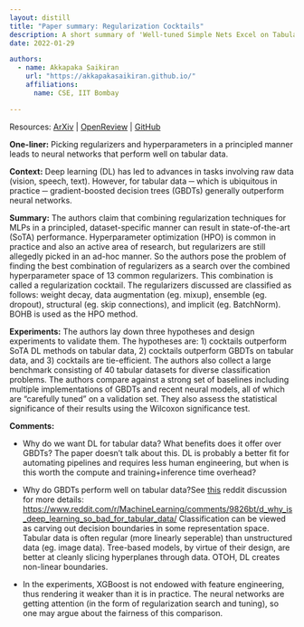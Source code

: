 ```yaml
---
layout: distill
title: "Paper summary: Regularization Cocktails"
description: A short summary of 'Well-tuned Simple Nets Excel on Tabular Datasets' by Arlind Kadra et al. 
date: 2022-01-29

authors:
  - name: Akkapaka Saikiran
    url: "https://akkapakasaikiran.github.io/" 
    affiliations:
      name: CSE, IIT Bombay

---
```



Resources: 
[ArXiv](https://arxiv.org/abs/2106.11189) | 
[OpenReview](https://openreview.net/forum?id=d3k38LTDCyO) | 
[GitHub](https://github.com/releaunifreiburg/WellTunedSimpleNets)

**One-liner:** 
Picking regularizers and hyperparameters in a principled manner leads to neural networks that perform well on tabular data.

**Context:** 
Deep learning (DL) has led to advances in tasks involving raw data (vision, speech, text). However, for tabular data ─ which is ubiquitous in practice ─ gradient-boosted decision trees (GBDTs) generally outperform neural networks.   

**Summary:** 
The authors claim that combining regularization techniques for MLPs in a principled, dataset-specific manner can result in state-of-the-art (SoTA) performance. Hyperparameter optimization (HPO) is common in practice and also an active area of research, but regularizers are still allegedly picked in an ad-hoc manner. So the authors pose the problem of finding the best combination of regularizers as a search over the combined hyperparameter space of 13 common regularizers. This combination is called a regularization cocktail. The regularizers discussed are classified as follows: weight decay, data augmentation (eg. mixup), ensemble (eg. dropout), structural (eg. skip connections), and implicit (eg. BatchNorm). BOHB is used as the HPO method.

**Experiments:** 
The authors lay down three hypotheses and design experiments to validate them. The hypotheses are: 1) cocktails outperform SoTA DL methods on tabular data, 2) cocktails outperform GBDTs on tabular data, and 3) cocktails are tie-efficient. The authors also collect a large benchmark consisting of 40 tabular datasets for diverse classification problems. The authors compare against a strong set of baselines including multiple implementations of GBDTs and recent neural models, all of which are “carefully tuned” on a validation set. They also assess the statistical significance of their results using the Wilcoxon significance test. 

**Comments:**

* Why do we want DL for tabular data? What benefits does it offer over GBDTs? The paper doesn’t talk about this. DL is probably a better fit for automating pipelines and requires less human engineering, but when is this worth the compute and training+inference time overhead?

* Why do GBDTs perform well on tabular data?<d-footnote>See <a href="https://www.reddit.com/r/MachineLearning/comments/9826bt/d_why_is_deep_learning_so_bad_for_tabular_data/">this</a> reddit discussion for more details: https://www.reddit.com/r/MachineLearning/comments/9826bt/d_why_is_deep_learning_so_bad_for_tabular_data/ </d-footnote> Classification can be viewed as carving out decision boundaries in some representation space. Tabular data is often regular (more linearly seperable) than unstructured data (eg. image data). Tree-based models, by virtue of their design, are better at cleanly slicing hyperplanes through data. OTOH, DL creates non-linear boundaries.

* In the experiments, XGBoost is not endowed with feature engineering, thus rendering it weaker than it is in practice. The neural networks are getting attention (in the form of regularization search and tuning), so one may argue about the fairness of this comparison.

